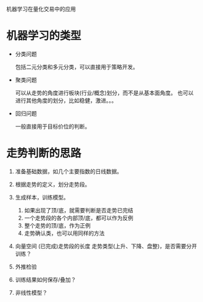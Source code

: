 机器学习在量化交易中的应用

# 机器学习的类型

- 分类问题

  包括二元分类和多元分类，可以直接用于策略开发。

- 聚类问题

  可以从走势的角度进行板块(行业/概念)划分，而不是从基本面角度。
  也可以进行其他角度的划分，比如稳健，激进。。。

- 回归问题

  一般直接用于目标价位的判断。

# 走势判断的思路

1. 准备基础数据，如几个主要指数的日线数据。
2. 根据走势的定义，划分走势段。
3. 生成样本，训练模型。
   1) 如果出现了顶/底，就需要判断是否走势已完结
   2) 一个走势段的各个内部顶/底，都可以作为反例
   3) 整个走势的顶/底，作为正例
   4) 走势确认类，也可以用同样的方法
4. 向量空间
   (已完成)走势段的长度
   走势类型(上升、下降、盘整)，是否需要分开训练？

5. 外推检验

6. 训练结果如何保存/叠加？

7. 非线性模型？


  
